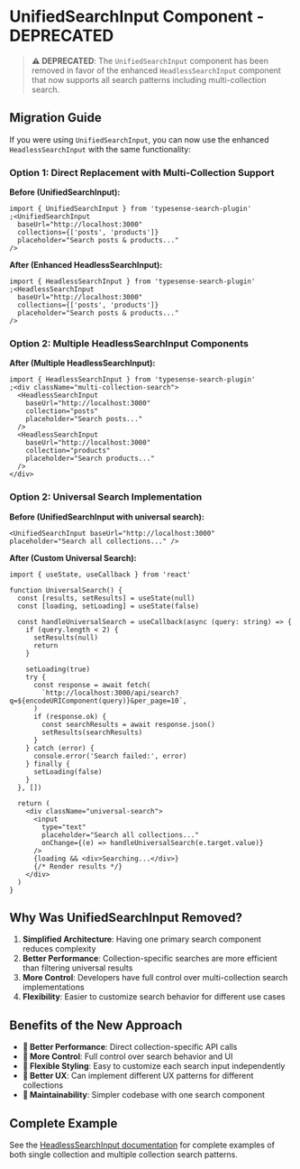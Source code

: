 # UnifiedSearchInput Component - DEPRECATED

> **⚠️ DEPRECATED**: The `UnifiedSearchInput` component has been removed in favor of the enhanced `HeadlessSearchInput` component that now supports all search patterns including multi-collection search.

## Migration Guide

If you were using `UnifiedSearchInput`, you can now use the enhanced `HeadlessSearchInput` with the same functionality:

### Option 1: Direct Replacement with Multi-Collection Support

**Before (UnifiedSearchInput):**

```tsx
import { UnifiedSearchInput } from 'typesense-search-plugin'
;<UnifiedSearchInput
  baseUrl="http://localhost:3000"
  collections={['posts', 'products']}
  placeholder="Search posts & products..."
/>
```

**After (Enhanced HeadlessSearchInput):**

```tsx
import { HeadlessSearchInput } from 'typesense-search-plugin'
;<HeadlessSearchInput
  baseUrl="http://localhost:3000"
  collections={['posts', 'products']}
  placeholder="Search posts & products..."
/>
```

### Option 2: Multiple HeadlessSearchInput Components

**After (Multiple HeadlessSearchInput):**

```tsx
import { HeadlessSearchInput } from 'typesense-search-plugin'
;<div className="multi-collection-search">
  <HeadlessSearchInput
    baseUrl="http://localhost:3000"
    collection="posts"
    placeholder="Search posts..."
  />
  <HeadlessSearchInput
    baseUrl="http://localhost:3000"
    collection="products"
    placeholder="Search products..."
  />
</div>
```

### Option 2: Universal Search Implementation

**Before (UnifiedSearchInput with universal search):**

```tsx
<UnifiedSearchInput baseUrl="http://localhost:3000" placeholder="Search all collections..." />
```

**After (Custom Universal Search):**

```tsx
import { useState, useCallback } from 'react'

function UniversalSearch() {
  const [results, setResults] = useState(null)
  const [loading, setLoading] = useState(false)

  const handleUniversalSearch = useCallback(async (query: string) => {
    if (query.length < 2) {
      setResults(null)
      return
    }

    setLoading(true)
    try {
      const response = await fetch(
        `http://localhost:3000/api/search?q=${encodeURIComponent(query)}&per_page=10`,
      )
      if (response.ok) {
        const searchResults = await response.json()
        setResults(searchResults)
      }
    } catch (error) {
      console.error('Search failed:', error)
    } finally {
      setLoading(false)
    }
  }, [])

  return (
    <div className="universal-search">
      <input
        type="text"
        placeholder="Search all collections..."
        onChange={(e) => handleUniversalSearch(e.target.value)}
      />
      {loading && <div>Searching...</div>}
      {/* Render results */}
    </div>
  )
}
```

## Why Was UnifiedSearchInput Removed?

1. **Simplified Architecture**: Having one primary search component reduces complexity
2. **Better Performance**: Collection-specific searches are more efficient than filtering universal results
3. **More Control**: Developers have full control over multi-collection search implementations
4. **Flexibility**: Easier to customize search behavior for different use cases

## Benefits of the New Approach

- **🎯 Better Performance**: Direct collection-specific API calls
- **🔧 More Control**: Full control over search behavior and UI
- **🎨 Flexible Styling**: Easy to customize each search input independently
- **📱 Better UX**: Can implement different UX patterns for different collections
- **🚀 Maintainability**: Simpler codebase with one search component

## Complete Example

See the [HeadlessSearchInput documentation](./headless-search-input.md) for complete examples of both single collection and multiple collection search patterns.
